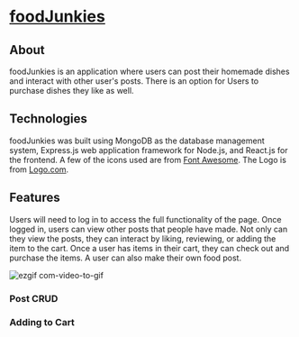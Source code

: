 # [foodJunkies](https://foodjunkies.onrender.com/)

## About

foodJunkies is an application where users can post their homemade dishes and interact with other user's posts. There is an option for Users to purchase dishes they like as well. 

## Technologies
foodJunkies was built using MongoDB as the database management system, Express.js web application framework for Node.js, and React.js for the frontend. A few of the icons used are from [Font Awesome](https://fontawesome.com). The Logo is from [Logo.com](https://logo.com/).

## Features
Users will need to log in to access the full functionality of the page. Once logged in, users can view other posts that people have made. Not only can they view the posts, they can interact by liking, reviewing, or adding the item to the cart. Once a user has items in their cart, they can check out and purchase the items. A user can also make their own food post. 

![ezgif com-video-to-gif](https://user-images.githubusercontent.com/61297172/219813902-a0e71f66-ef8b-40a1-a2a2-f3aa3678098c.gif)


### Post CRUD


### Adding to Cart

